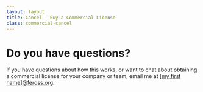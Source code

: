 ```yaml
---
layout: layout
title: Cancel – Buy a Commercial License
class: commercial-cancel
---
```


# Do you have questions?

If you have questions about how this works, or want to chat about obtaining a commercial license for your company or team, email me at <a href="mailto:">[my first name]@feross.org</a>.

